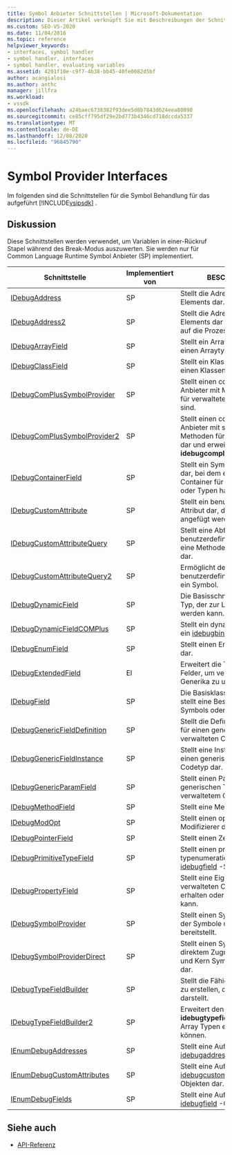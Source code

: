 ```yaml
---
title: Symbol Anbieter Schnittstellen | Microsoft-Dokumentation
description: Dieser Artikel verknüpft Sie mit Beschreibungen der Schnittstellen für die Symbol Behandlung für das Visual Studio SDK, die Variablen in einer aufrufsstapel während des Break-Modus auswerten.
ms.custom: SEO-VS-2020
ms.date: 11/04/2016
ms.topic: reference
helpviewer_keywords:
- interfaces, symbol handler
- symbol handler, interfaces
- symbol handler, evaluating variables
ms.assetid: 4201f10e-c9f7-4b38-bb45-40fe0082d5bf
author: acangialosi
ms.author: anthc
manager: jillfra
ms.workload:
- vssdk
ms.openlocfilehash: a24baec6738382f93dee5d8b7843d624eea80890
ms.sourcegitcommit: ce85cff795df29e2bd773b4346cd718dccda5337
ms.translationtype: MT
ms.contentlocale: de-DE
ms.lasthandoff: 12/08/2020
ms.locfileid: "96845790"
---
```

# <a name="symbol-provider-interfaces"></a>Symbol Provider Interfaces
Im folgenden sind die Schnittstellen für die Symbol Behandlung für das aufgeführt [!INCLUDE[vsipsdk](../../../extensibility/includes/vsipsdk_md.md)] .

## <a name="discussion"></a>Diskussion
 Diese Schnittstellen werden verwendet, um Variablen in einer-Rückruf Stapel während des Break-Modus auszuwerten. Sie werden nur für Common Language Runtime Symbol Anbieter (SP) implementiert.

|Schnittstelle|Implementiert von|BESCHREIBUNG|
|---------------|--------------------|-----------------|
|[IDebugAddress](../../../extensibility/debugger/reference/idebugaddress.md)|SP|Stellt die Adresse eines Elements dar.|
|[IDebugAddress2](../../../extensibility/debugger/reference/idebugaddress2.md)|SP|Stellt die Adresse eines Elements dar und bietet Zugriff auf die Prozess-ID.|
|[IDebugArrayField](../../../extensibility/debugger/reference/idebugarrayfield.md)|SP|Stellt ein Array Symbol oder einen Arraytyp dar.|
|[IDebugClassField](../../../extensibility/debugger/reference/idebugclassfield.md)|SP|Stellt ein Klassen Symbol oder einen Klassentyp dar.|
|[IDebugComPlusSymbolProvider](../../../extensibility/debugger/reference/idebugcomplussymbolprovider.md)|SP|Stellt einen com+-Symbol Anbieter mit Methoden dar, die für verwalteten Code spezifisch sind.|
|[IDebugComPlusSymbolProvider2](../../../extensibility/debugger/reference/idebugcomplussymbolprovider2.md)|SP|Stellt einen com+-Symbol Anbieter mit spezifischen Methoden für verwalteten Code dar und erweitert den **idebugcomplussymbolprovider**.|
|[IDebugContainerField](../../../extensibility/debugger/reference/idebugcontainerfield.md)|SP|Stellt ein Symbol oder einen Typ dar, bei dem es sich um einen Container für andere Symbole oder Typen handelt.|
|[IDebugCustomAttribute](../../../extensibility/debugger/reference/idebugcustomattribute.md)|SP|Stellt ein benutzerdefiniertes Attribut dar, das an ein Symbol angefügt werden kann.|
|[IDebugCustomAttributeQuery](../../../extensibility/debugger/reference/idebugcustomattributequery.md)|SP|Stellt eine Abfrage für benutzerdefinierte Attribute für eine Methode oder einen Typ dar.|
|[IDebugCustomAttributeQuery2](../../../extensibility/debugger/reference/idebugcustomattributequery2.md)|SP|Ermöglicht den Zugriff auf benutzerdefinierte Attribute für ein Symbol.|
|[IDebugDynamicField](../../../extensibility/debugger/reference/idebugdynamicfield.md)|SP|Die Basisschnittstelle für jeden Typ, der zur Laufzeit bestimmt werden kann.|
|[IDebugDynamicFieldCOMPlus](../../../extensibility/debugger/reference/idebugdynamicfieldcomplus.md)|SP|Stellt ein dynamisches Feld für ein [idebugbinder](../../../extensibility/debugger/reference/idebugbinder.md) -Objekt dar.|
|[IDebugEnumField](../../../extensibility/debugger/reference/idebugenumfield.md)|SP|Stellt einen Enumerationstyp dar.|
|[IDebugExtendedField](../../../extensibility/debugger/reference/idebugextendedfield.md)|El|Erweitert die Typen verfügbarer Felder, um verwaltete Code Generika zu unterstützen.|
|[IDebugField](../../../extensibility/debugger/reference/idebugfield.md)|SP|Die Basisklasse für alle Felder. stellt eine Beschreibung eines Symbols oder Typs dar.|
|[IDebugGenericFieldDefinition](../../../extensibility/debugger/reference/idebuggenericfielddefinition.md)|SP|Stellt die Definition eines Felds für einen generischen verwalteten Codetyp dar.|
|[IDebugGenericFieldInstance](../../../extensibility/debugger/reference/idebuggenericfieldinstance.md)|SP|Stellt eine Instanz eines Felds für einen generischen verwalteten Codetyp dar.|
|[IDebugGenericParamField](../../../extensibility/debugger/reference/idebuggenericparamfield.md)|SP|Stellt einen Parameter für einen generischen Typ mit verwaltetem Code dar.|
|[IDebugMethodField](../../../extensibility/debugger/reference/idebugmethodfield.md)|SP|Stellt eine Methode dar.|
|[IDebugModOpt](../../../extensibility/debugger/reference/idebugmodopt.md)|SP|Stellt einen optionalen Debug-Modifizierer dar.|
|[IDebugPointerField](../../../extensibility/debugger/reference/idebugpointerfield.md)|SP|Stellt einen Zeiger dar.|
|[IDebugPrimitiveTypeField](../../../extensibility/debugger/reference/idebugprimitivetypefield.md)|SP|Stellt einen primitiven typenumerationswert aus einer [idebugfield](../../../extensibility/debugger/reference/idebugfield.md) -Schnittstelle dar.|
|[IDebugPropertyField](../../../extensibility/debugger/reference/idebugpropertyfield.md)|SP|Stellt eine Eigenschaft einer verwalteten Code Klasse dar, die erhalten oder festgelegt werden kann.|
|[IDebugSymbolProvider](../../../extensibility/debugger/reference/idebugsymbolprovider.md)|SP|Stellt einen Symbol Anbieter dar, der Symbole und Typen bereitstellt.|
|[IDebugSymbolProviderDirect](../../../extensibility/debugger/reference/idebugsymbolproviderdirect.md)|SP|Stellt einen Symbol Anbieter mit direktem Zugriff auf Metadaten und Kern Symbol Schnittstellen dar.|
|[IDebugTypeFieldBuilder](../../../extensibility/debugger/reference/idebugtypefieldbuilder.md)|SP|Stellt die Fähigkeit dar, ein Feld zu erstellen, das einen Typ darstellt.|
|[IDebugTypeFieldBuilder2](../../../extensibility/debugger/reference/idebugtypefieldbuilder2.md)|SP|Erweitert den **idebugtypefieldbuilder** , damit Array Typen erstellt werden können.|
|[IEnumDebugAddresses](../../../extensibility/debugger/reference/ienumdebugaddresses.md)|SP|Stellt eine Auflistung von [idebugaddress](../../../extensibility/debugger/reference/idebugaddress.md) -Objekten dar.|
|[IEnumDebugCustomAttributes](../../../extensibility/debugger/reference/ienumdebugcustomattributes.md)|SP|Stellt eine Auflistung von [idebugcustomattribute](../../../extensibility/debugger/reference/idebugcustomattribute.md) -Objekten dar.|
|[IEnumDebugFields](../../../extensibility/debugger/reference/ienumdebugfields.md)|SP|Stellt eine Auflistung von [idebugfield](../../../extensibility/debugger/reference/idebugfield.md) -Objekten dar.|

## <a name="see-also"></a>Siehe auch
- [API-Referenz](../../../extensibility/debugger/reference/api-reference-visual-studio-debugging.md)
